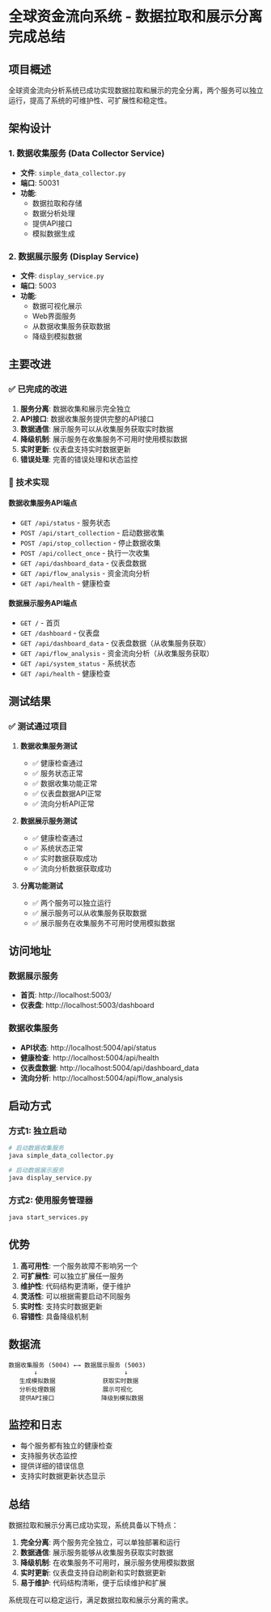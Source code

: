 # 全球资金流向系统 - 数据拉取和展示分离完成总结

## 项目概述

全球资金流向分析系统已成功实现数据拉取和展示的完全分离，两个服务可以独立运行，提高了系统的可维护性、可扩展性和稳定性。

## 架构设计

### 1. 数据收集服务 (Data Collector Service)
- **文件**: `simple_data_collector.py`
- **端口**: 50031
- **功能**: 
  - 数据拉取和存储
  - 数据分析处理
  - 提供API接口
  - 模拟数据生成

### 2. 数据展示服务 (Display Service)
- **文件**: `display_service.py`
- **端口**: 5003
- **功能**:
  - 数据可视化展示
  - Web界面服务
  - 从数据收集服务获取数据
  - 降级到模拟数据

## 主要改进

### ✅ 已完成的改进

1. **服务分离**: 数据收集和展示完全独立
2. **API接口**: 数据收集服务提供完整的API接口
3. **数据通信**: 展示服务可以从收集服务获取实时数据
4. **降级机制**: 展示服务在收集服务不可用时使用模拟数据
5. **实时更新**: 仪表盘支持实时数据更新
6. **错误处理**: 完善的错误处理和状态监控

### 🔧 技术实现

#### 数据收集服务API端点
- `GET /api/status` - 服务状态
- `POST /api/start_collection` - 启动数据收集
- `POST /api/stop_collection` - 停止数据收集
- `POST /api/collect_once` - 执行一次收集
- `GET /api/dashboard_data` - 仪表盘数据
- `GET /api/flow_analysis` - 资金流向分析
- `GET /api/health` - 健康检查

#### 数据展示服务API端点
- `GET /` - 首页
- `GET /dashboard` - 仪表盘
- `GET /api/dashboard_data` - 仪表盘数据（从收集服务获取）
- `GET /api/flow_analysis` - 资金流向分析（从收集服务获取）
- `GET /api/system_status` - 系统状态
- `GET /api/health` - 健康检查

## 测试结果

### ✅ 测试通过项目
1. **数据收集服务测试**
   - ✅ 健康检查通过
   - ✅ 服务状态正常
   - ✅ 数据收集功能正常
   - ✅ 仪表盘数据API正常
   - ✅ 流向分析API正常

2. **数据展示服务测试**
   - ✅ 健康检查通过
   - ✅ 系统状态正常
   - ✅ 实时数据获取成功
   - ✅ 流向分析数据获取成功

3. **分离功能测试**
   - ✅ 两个服务可以独立运行
   - ✅ 展示服务可以从收集服务获取数据
   - ✅ 展示服务在收集服务不可用时使用模拟数据

## 访问地址

### 数据展示服务
- **首页**: http://localhost:5003/
- **仪表盘**: http://localhost:5003/dashboard

### 数据收集服务
- **API状态**: http://localhost:5004/api/status
- **健康检查**: http://localhost:5004/api/health
- **仪表盘数据**: http://localhost:5004/api/dashboard_data
- **流向分析**: http://localhost:5004/api/flow_analysis

## 启动方式

### 方式1: 独立启动
```bash
# 启动数据收集服务
java simple_data_collector.py

# 启动数据展示服务
java display_service.py
```

### 方式2: 使用服务管理器
```bash
java start_services.py
```

## 优势

1. **高可用性**: 一个服务故障不影响另一个
2. **可扩展性**: 可以独立扩展任一服务
3. **维护性**: 代码结构更清晰，便于维护
4. **灵活性**: 可以根据需要启动不同服务
5. **实时性**: 支持实时数据更新
6. **容错性**: 具备降级机制

## 数据流

```
数据收集服务 (5004) ←→ 数据展示服务 (5003)
       ↓                        ↓
   生成模拟数据             获取实时数据
   分析处理数据             展示可视化
   提供API接口             降级到模拟数据
```

## 监控和日志

- 每个服务都有独立的健康检查
- 支持服务状态监控
- 提供详细的错误信息
- 支持实时数据更新状态显示

## 总结

数据拉取和展示分离已成功实现，系统具备以下特点：

1. **完全分离**: 两个服务完全独立，可以单独部署和运行
2. **数据通信**: 展示服务能够从收集服务获取实时数据
3. **降级机制**: 在收集服务不可用时，展示服务使用模拟数据
4. **实时更新**: 仪表盘支持自动刷新和实时数据更新
5. **易于维护**: 代码结构清晰，便于后续维护和扩展

系统现在可以稳定运行，满足数据拉取和展示分离的需求。 
